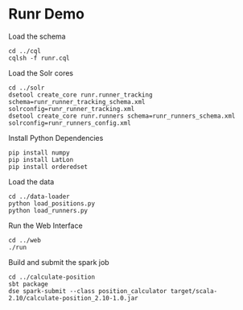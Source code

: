 # Runr Demo

Load the schema
```
cd ../cql
cqlsh -f runr.cql
```

Load the Solr cores
```
cd ../solr
dsetool create_core runr.runner_tracking schema=runr_runner_tracking_schema.xml solrconfig=runr_runner_tracking.xml
dsetool create_core runr.runners schema=runr_runners_schema.xml solrconfig=runr_runners_config.xml
```

Install Python Dependencies
```
pip install numpy
pip install LatLon
pip install orderedset
```

Load the data
```
cd ../data-loader
python load_positions.py
python load_runners.py
```

Run the Web Interface
```
cd ../web
./run
```

Build and submit the spark job
```
cd ../calculate-position
sbt package
dse spark-submit --class position_calculator target/scala-2.10/calculate-position_2.10-1.0.jar
```
